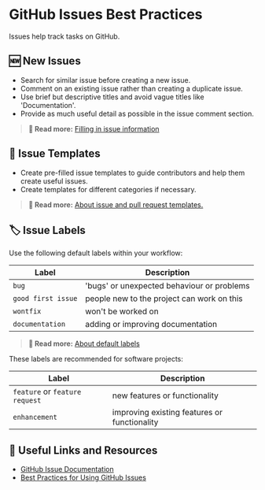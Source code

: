 # GitHub Issues Best Practices

Issues help track tasks on GitHub.

## 🆕 New Issues

- Search for similar issue before creating a new issue. 
- Comment on an existing issue rather than creating a duplicate issue.
- Use brief but descriptive titles and avoid vague titles like 'Documentation'.
- Provide as much useful detail as possible in the issue comment section.

> **📖 Read more:** [Filling in issue information](https://docs.github.com/en/issues/tracking-your-work-with-issues/quickstart#filling-in-information)

## 📐 Issue Templates

- Create pre-filled issue templates to guide contributors and help them create useful issues. 
- Create templates for different categories if necessary.

> **📖 Read more:** [About issue and pull request templates.](https://docs.github.com/en/communities/using-templates-to-encourage-useful-issues-and-pull-requests/about-issue-and-pull-request-templates)

## 🏷 Issue Labels

Use the following default labels within your workflow:

Label | Description
--- | ---
`bug` | 'bugs' or unexpected behaviour or problems
`good first issue` | people new to the project can work on this
`wontfix` | won't be worked on
`documentation` | adding or improving documentation

> **📖 Read more:** [About default labels](https://docs.github.com/en/issues/using-labels-and-milestones-to-track-work/managing-labels#about-default-labels)

These labels are recommended for software projects:

Label | Description
--- | ---
`feature` or `feature request` | new features or functionality
`enhancement` | improving existing features or functionality


## 🔗 Useful Links and Resources

- [GitHub Issue Documentation](https://docs.github.com/en/issues)
- [Best Practices for Using GitHub Issues](https://rewind.com/blog/best-practices-for-using-github-issues/)